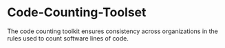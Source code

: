 Code-Counting-Toolset
=====================

The code counting toolkit ensures consistency across organizations in the rules used to count software lines of code.
